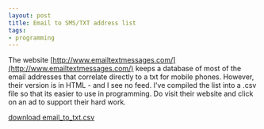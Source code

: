 ```yaml
---
layout: post
title: Email to SMS/TXT address list
tags:
- programming
---
```

The website [http://www.emailtextmessages.com/](http://www.emailtextmessages.com/) keeps a database of most of the email addresses that correlate directly to a txt for mobile phones.  However, their version is in HTML - and I see no feed.  I've compiled the list into a .csv file so that its easier to use in programming.  Do visit their website and click on an ad to support their hard work.

[download email_to_txt.csv](/uploads/2009/email_to_txt.csv)
